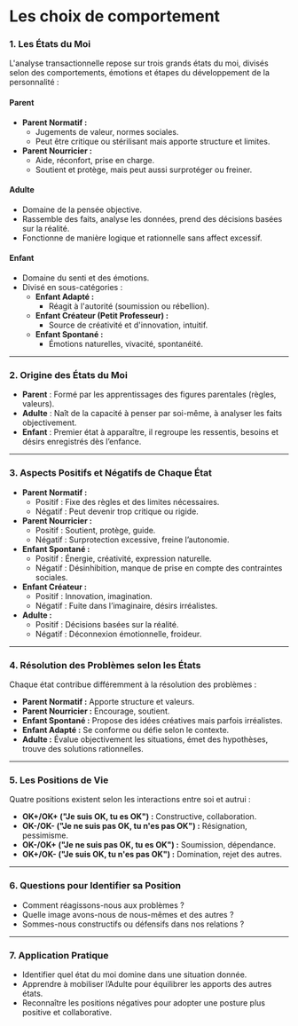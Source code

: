 # Les choix de comportement

### **1. Les États du Moi**

L'analyse transactionnelle repose sur trois grands états du moi, divisés selon des comportements, émotions et étapes du développement de la personnalité :

#### **Parent**

-   **Parent Normatif :**
    -   Jugements de valeur, normes sociales.
    -   Peut être critique ou stérilisant mais apporte structure et limites.
-   **Parent Nourricier :**
    -   Aide, réconfort, prise en charge.
    -   Soutient et protège, mais peut aussi surprotéger ou freiner.

#### **Adulte**

-   Domaine de la pensée objective.
-   Rassemble des faits, analyse les données, prend des décisions basées sur la réalité.
-   Fonctionne de manière logique et rationnelle sans affect excessif.

#### **Enfant**

-   Domaine du senti et des émotions.
-   Divisé en sous-catégories :
    -   **Enfant Adapté :**
        -   Réagit à l'autorité (soumission ou rébellion).
    -   **Enfant Créateur (Petit Professeur) :**
        -   Source de créativité et d'innovation, intuitif.
    -   **Enfant Spontané :**
        -   Émotions naturelles, vivacité, spontanéité.

----------

### **2. Origine des États du Moi**

-   **Parent** : Formé par les apprentissages des figures parentales (règles, valeurs).
-   **Adulte** : Naît de la capacité à penser par soi-même, à analyser les faits objectivement.
-   **Enfant** : Premier état à apparaître, il regroupe les ressentis, besoins et désirs enregistrés dès l’enfance.

----------

### **3. Aspects Positifs et Négatifs de Chaque État**

-   **Parent Normatif :**
    -   Positif : Fixe des règles et des limites nécessaires.
    -   Négatif : Peut devenir trop critique ou rigide.
-   **Parent Nourricier :**
    -   Positif : Soutient, protège, guide.
    -   Négatif : Surprotection excessive, freine l’autonomie.
-   **Enfant Spontané :**
    -   Positif : Énergie, créativité, expression naturelle.
    -   Négatif : Désinhibition, manque de prise en compte des contraintes sociales.
-   **Enfant Créateur :**
    -   Positif : Innovation, imagination.
    -   Négatif : Fuite dans l’imaginaire, désirs irréalistes.
-   **Adulte :**
    -   Positif : Décisions basées sur la réalité.
    -   Négatif : Déconnexion émotionnelle, froideur.

----------

### **4. Résolution des Problèmes selon les États**

Chaque état contribue différemment à la résolution des problèmes :

-   **Parent Normatif :** Apporte structure et valeurs.
-   **Parent Nourricier :** Encourage, soutient.
-   **Enfant Spontané :** Propose des idées créatives mais parfois irréalistes.
-   **Enfant Adapté :** Se conforme ou défie selon le contexte.
-   **Adulte :** Évalue objectivement les situations, émet des hypothèses, trouve des solutions rationnelles.

----------

### **5. Les Positions de Vie**

Quatre positions existent selon les interactions entre soi et autrui :

-   **OK+/OK+ ("Je suis OK, tu es OK") :** Constructive, collaboration.
-   **OK-/OK- ("Je ne suis pas OK, tu n'es pas OK") :** Résignation, pessimisme.
-   **OK-/OK+ ("Je ne suis pas OK, tu es OK") :** Soumission, dépendance.
-   **OK+/OK- ("Je suis OK, tu n'es pas OK") :** Domination, rejet des autres.

----------

### **6. Questions pour Identifier sa Position**

-   Comment réagissons-nous aux problèmes ?
-   Quelle image avons-nous de nous-mêmes et des autres ?
-   Sommes-nous constructifs ou défensifs dans nos relations ?

----------

### **7. Application Pratique**

-   Identifier quel état du moi domine dans une situation donnée.
-   Apprendre à mobiliser l’Adulte pour équilibrer les apports des autres états.
-   Reconnaître les positions négatives pour adopter une posture plus positive et collaborative.
<!--stackedit_data:
eyJoaXN0b3J5IjpbLTExODc1NDQ2M119
-->